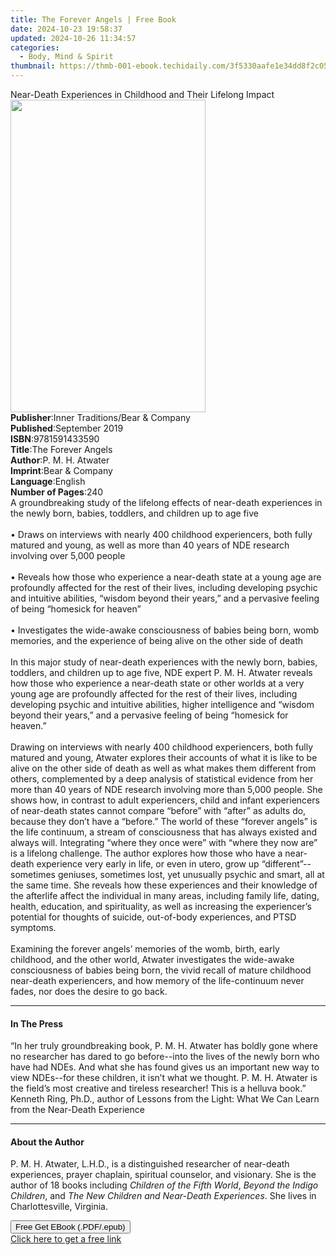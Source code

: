 ```yaml
---
title: The Forever Angels | Free Book
date: 2024-10-23 19:58:37
updated: 2024-10-26 11:34:57
categories:
  - Body, Mind & Spirit
thumbnail: https://thmb-001-ebook.techidaily.com/3f5330aafe1e34dd8f2c054531caaf66c52888c753cb84ddba5f14ab1aee9b41.jpg
---
```

<main id="book-container">
  <div class="flex flex-col">
    <div class="book-brief flex-1 py-6 px-4 sm:p-6 md:py-10 md:px-8">
      <!-- brief-->
      <div class="book-brief-main">
        Near-Death Experiences in Childhood and Their Lifelong Impact
      </div>
    </div>
    <div
      class="book-meta-info flex-1 grid gap-4 col-start-1 col-end-3 row-start-1 sm:mb-6 sm:grid-cols-4 lg:gap-6 lg:col-start-2 lg:row-end-6 lg:row-span-6 lg:mb-0"
    >
      <div
        class="book-meta-info-left place-content-center mt-4 p-4 text-sm leading-6 col-start-2 col-span-2 dark:text-slate-400"
      >
        <img
          class="w-full h-500 object-cover rounded-lg sm:h-255 sm:col-span-2 lg:col-span-full"
          src="https://img-001-ebook.techidaily.com/ef0c84a48db237dc0f181cb0a0296c41a75acf9f96273391a7755a54ed3572c8.jpg"
          alt=""
          width="312"
          height="500"
        />
      </div>
      <div
        class="book-meta-info-right mt-2 col-start-1 row-start-2 col-span-3 self-center"
      >
        <!-- meta data  -->
        <div class="flex flex-col px-4 md:px-8">
          <div class="flex-1">
            <strong>Publisher</strong>:<span class="px-2"
              >Inner Traditions/Bear &amp; Company</span
            >
          </div>
          <div class="flex-1">
            <strong>Published</strong>:<span class="px-2">September 2019</span>
          </div>
          <div class="flex-1">
            <strong>ISBN</strong>:<span class="px-2">9781591433590</span>
          </div>
          <div class="flex-1">
            <strong>Title</strong>:<span class="px-2">The Forever Angels</span>
          </div>
          <div class="flex-1">
            <strong>Author</strong>:<span class="px-2">P. M. H. Atwater</span>
          </div>
          <div class="flex-1">
            <strong>Imprint</strong>:<span class="px-2"
              >Bear &amp; Company</span
            >
          </div>
          <div class="flex-1">
            <strong>Language</strong>:<span class="px-2">English</span>
          </div>
          <div class="flex-1">
            <strong>Number of Pages</strong>:<span class="px-2">240</span>
          </div>
        </div>
      </div>
    </div>
    <div class="book-description flex-1 py-6 px-4 sm:p-6 md:py-10 md:px-8">
      <div class="book-description-main">
        <div accordion-content="" id="description">
          A groundbreaking study of the lifelong effects of near-death
          experiences in the newly born, babies, toddlers, and children up to
          age five <br /><br />• Draws on interviews with nearly 400 childhood
          experiencers, both fully matured and young, as well as more than 40
          years of NDE research involving over 5,000 people <br /><br />•
          Reveals how those who experience a near-death state at a young age are
          profoundly affected for the rest of their lives, including developing
          psychic and intuitive abilities, “wisdom beyond their years,” and a
          pervasive feeling of being “homesick for heaven” <br /><br />•
          Investigates the wide-awake consciousness of babies being born, womb
          memories, and the experience of being alive on the other side of death
          <br /><br />In this major study of near-death experiences with the
          newly born, babies, toddlers, and children up to age five, NDE expert
          P. M. H. Atwater reveals how those who experience a near-death state
          or other worlds at a very young age are profoundly affected for the
          rest of their lives, including developing psychic and intuitive
          abilities, higher intelligence and “wisdom beyond their years,” and a
          pervasive feeling of being “homesick for heaven.” <br /><br />Drawing
          on interviews with nearly 400 childhood experiencers, both fully
          matured and young, Atwater explores their accounts of what it is like
          to be alive on the other side of death as well as what makes them
          different from others, complemented by a deep analysis of statistical
          evidence from her more than 40 years of NDE research involving more
          than 5,000 people. She shows how, in contrast to adult experiencers,
          child and infant experiencers of near-death states cannot compare
          “before” with “after” as adults do, because they don’t have a
          “before.” The world of these “forever angels” is the life continuum, a
          stream of consciousness that has always existed and always will.
          Integrating “where they once were” with “where they now are” is a
          lifelong challenge. The author explores how those who have a
          near-death experience very early in life, or even in utero, grow up
          “different”--sometimes geniuses, sometimes lost, yet unusually psychic
          and smart, all at the same time. She reveals how these experiences and
          their knowledge of the afterlife affect the individual in many areas,
          including family life, dating, health, education, and spirituality, as
          well as increasing the experiencer’s potential for thoughts of
          suicide, out-of-body experiences, and PTSD symptoms.
          <br /><br />Examining the forever angels’ memories of the womb, birth,
          early childhood, and the other world, Atwater investigates the
          wide-awake consciousness of babies being born, the vivid recall of
          mature childhood near-death experiencers, and how memory of the
          life-continuum never fades, nor does the desire to go back.
        </div>
        <div class="accordion-fader"></div>
      </div>
    </div>
    <div class="book-excerpts flex-1 py-6 px-4 sm:p-6 md:py-10 md:px-8">
      <!-- excerpts-->
      <div class="book-excerpts-main">
        <hr />
        <h4 class="placeholder placeholder-heading">
          <span>In The Press</span>
        </h4>
        <p>
          “In her truly groundbreaking book, P. M. H. Atwater has boldly gone
          where no researcher has dared to go before--into the lives of the
          newly born who have had NDEs. And what she has found gives us an
          important new way to view NDEs--for these children, it isn’t what we
          thought. P. M. H. Atwater is the field’s most creative and tireless
          researcher! This is a helluva book.” Kenneth Ring, Ph.D., author of
          Lessons from the Light: What We Can Learn from the Near-Death
          Experience
        </p>
      </div>
    </div>
    <div class="book-about-author flex-1 py-6 px-4 sm:p-6 md:py-10 md:px-8">
      <!-- about author-->
      <div class="book-main-author-main">
        <hr />
        <h4 class="placeholder placeholder-heading">
          <span>About the Author</span>
        </h4>
        <p>
          P. M. H. Atwater, L.H.D., is a distinguished researcher of near-death
          experiences, prayer chaplain, spiritual counselor, and visionary. She
          is the author of 18 books including
          <i>Children of the Fifth World</i>, <i>Beyond the Indigo Children</i>,
          and <i>The New Children and Near-Death Experiences</i>. She lives in
          Charlottesville, Virginia.
        </p>
      </div>
    </div>
    <div class="book-free-get flex-1 py-6 px-4 sm:p-6 md:py-10 md:px-8">
      <button
        id="btn-free-get"
        class="bg-blue-500 hover:bg-blue-700 text-white font-bold py-2 px-4 rounded"
      >
        Free Get EBook (.PDF/.epub)
      </button>
      <div id="countdown-display" class="px-2 text-lg mt-2"></div>
      <a
        id="free-link"
        class="hidden bg-blue-500 hover:bg-blue-700 text-white font-bold py-2 px-4 rounded"
        href="https://www.ebooks.com/en-us/book/209649424/the-forever-angels/p-m-h-atwater/"
        target="_blank"
        >Click here to get a free link</a
      >
    </div>
    <script>
      let countdownTime = 0;
      let countdownInterval = null;
      document
        .getElementById('btn-free-get')
        .addEventListener('click', startCountdown);
      function startCountdown() {
        countdownTime = new Date().getTime() + 60000 * 3;
        countdownInterval = setInterval(updateCountdown, 1000);
        document.getElementById('btn-free-get').disabled = true;
        document
          .getElementById('btn-free-get')
          .classList.add('bg-gray-500', 'cursor-not-allowed');
      }
      function updateCountdown() {
        let currentTime = new Date().getTime();
        let timeLeft = countdownTime - currentTime;
        let secondsLeft = Math.floor(timeLeft / 1000);
        document.getElementById('countdown-display').innerHTML =
          `Remaining time: ${secondsLeft} seconds.`;
        if (secondsLeft <= 0) {
          clearInterval(countdownInterval);
          document.getElementById('btn-free-get').classList.add('hidden');
          document.getElementById('free-link').classList.remove('hidden');
          document.getElementById('countdown-display').innerHTML = '';
        }
      }
    </script>
  </div>
</main>
